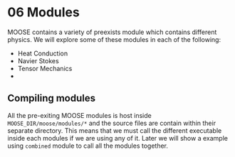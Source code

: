 # 06 Modules

MOOSE contains a variety of preexists module which contains different physics. We will explore some of these modules in each of the following:


  * Heat Conduction
  * Navier Stokes
  * Tensor Mechanics
  *


## Compiling modules

All the pre-exiting MOOSE modules is host inside `MOOSE_DIR/moose/modules/*` and the source files are contain within their separate directory. This means that we must call the different executable inside each modules if we are using any of it. Later we will show a example using `combined` module to call all the modules together. 
